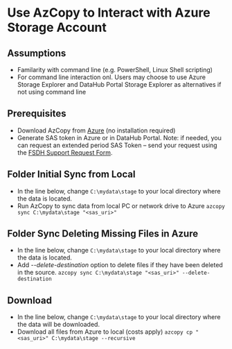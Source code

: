 # Use AzCopy to Interact with Azure Storage Account

## Assumptions
- Familarity with command line (e.g. PowerShell, Linux Shell scripting)
- For command line interaction onl. Users may choose to use Azure Storage Explorer and DataHub Portal Storage Explorer as alternatives if not using command line

## Prerequisites
- Download AzCopy from [Azure](https://aka.ms/downloadazcopy-v10-windows) (no installation required)
- Generate SAS token in Azure or in DataHub Portal. Note: if needed, you can request an extended period SAS Token – send your request using the [FSDH Support Request Form](https://forms.office.com/r/zk82ehvUtv).

## Folder Initial Sync from Local
- In the line below, change ```C:\mydata\stage``` to your local directory where the data is located.
- Run AzCopy to sync data from local PC or network drive to Azure ```azcopy sync C:\mydata\stage "<sas_uri>"```

## Folder Sync Deleting Missing Files in Azure
- In the line below, change ```C:\mydata\stage``` to your local directory where the data is located.
- Add *--delete-destination* option to delete files if they have been deleted in the source. ```azcopy sync C:\mydata\stage "<sas_uri>" --delete-destination```

## Download
- In the line below, change ```C:\mydata\stage``` to your local directory where the data will be downloaded.
- Download all files from Azure to local (costs apply) ```azcopy cp "<sas_uri>" C:\mydata\stage --recursive```
